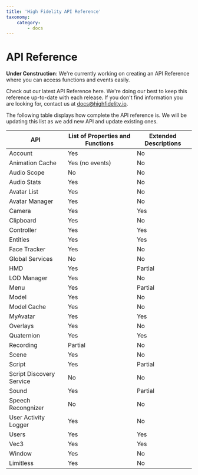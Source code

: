 ```yaml
---
title: 'High Fidelity API Reference'
taxonomy:
    category:
        - docs
---
```


### 

# API Reference

**Under Construction**: We're currently working on creating an API Reference where you can access functions and events easily. 

Check out our latest API Reference here. We're doing our best to keep this reference up-to-date with each release. If you don't find information you are looking for, contact us at [docs@highfidelity.io](mailto:docs@highfidelity.io). 





The following table displays how complete the API reference is. We will be updating this list as we add new API and update existing ones. 

| API                      | List of Properties and Functions | Extended Descriptions |
| ------------------------ | -------------------------------- | --------------------- |
| Account                  | Yes                              | No                    |
| Animation Cache          | Yes (no events)                  | No                    |
| Audio Scope              | No                               | No                    |
| Audio Stats              | Yes                              | No                    |
| Avatar List              | Yes                              | No                    |
| Avatar Manager           | Yes                              | No                    |
| Camera                   | Yes                              | Yes                   |
| Clipboard                | Yes                              | No                    |
| Controller               | Yes                              | Yes                   |
| Entities                 | Yes                              | Yes                   |
| Face Tracker             | Yes                              | No                    |
| Global Services          | No                               | No                    |
| HMD                      | Yes                              | Partial               |
| LOD Manager              | Yes                              | No                    |
| Menu                     | Yes                              | Partial               |
| Model                    | Yes                              | No                    |
| Model Cache              | Yes                              | No                    |
| MyAvatar                 | Yes                              | Yes                   |
| Overlays                 | Yes                              | No                    |
| Quaternion               | Yes                              | Yes                   |
| Recording                | Partial                          | No                    |
| Scene                    | Yes                              | No                    |
| Script                   | Yes                              | Partial               |
| Script Discovery Service | No                               | No                    |
| Sound                    | Yes                              | Partial               |
| Speech Recongnizer       | No                               | No                    |
| User Activity Logger     | Yes                              | No                    |
| Users                    | Yes                              | Yes                   |
| Vec3                     | Yes                              | Yes                   |
| Window                   | Yes                              | No                    |
| Limitless                | Yes                              | No                    |



